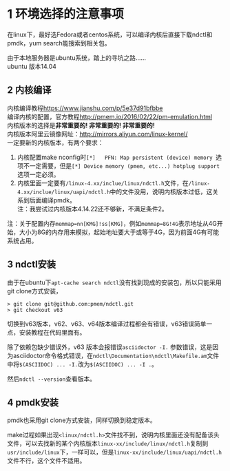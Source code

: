 # 1 环境选择的注意事项
在linux下，最好选Fedora或者centos系统，可以编译内核后直接下载ndctl和pmdk，yum search能搜索到相关包。

由于本地服务器是ubuntu系统，踏上的寻坑之路……  
ubuntu 版本14.04

## 2 内核编译
内核编译教程<https://www.jianshu.com/p/5e37d91bfbbe>  
编译内核的配置，官方教程<http://pmem.io/2016/02/22/pm-emulation.html>  
内核版本的选择是**非常重要的! 非常重要的! 非常重要的!**  
内核版本阿里云镜像网址：<http://mirrors.aliyun.com/linux-kernel/>  
一定要新的内核版本，有两个要求：  
1. 内核配置make nconfig时`[*]   PFN: Map persistent (device) memory `选项不一定需要，但是`[*] Device memory (pmem, etc...) hotplug support`选项一定必须。
2. 内核里面一定要有`/linux-4.xx/inclue/linux/ndctl.h`文件，在`/linux-4.xx/inclue/linux/uapi/ndctl.h`中的文件没用，说明内核版本过低，这关系到后面编译pmdk。  
注：我尝试过内核版本4.14.22还不够新，不满足条件2。

注：关于配置内存`memmap=nn[KMG]!ss[KMG]`，例如`memmap=8G!4G`表示地址从4G开始，大小为8G的内存用来模拟，起始地址要大于或等于4G，因为前面4G有可能系统占用。

## 3 ndctl安装
由于在ubuntu下`apt-cache search ndctl`没有找到现成的安装包，所以只能采用git clone方式安装，
```
> git clone git@github.com:pmem/ndctl.git
> git checkout v63
```
切换到v63版本，v62、v63、v64版本编译过程都会有错误，v63错误简单一点，安装教程在代码里面有。

除了依赖包缺少错误外，v63 版本会报错误`asciidoctor -I.` 参数错误，这是因为asciidoctor命令格式错误，在`ndctl\Documentation\ndctl\Makefile.am`文件中将`$(ASCIIDOC) ... -I.`改为`$(ASCIIDOC) ... -I .`。

然后`ndctl --version`查看版本。
## 4 pmdk安装
pmdk也采用git clone方式安装，同样切换到稳定版本。

make过程如果出现`<linux/ndctl.h>`文件找不到，说明内核里面还没有配备该头文件，可以去找新的某个内核版本`linux-xx/include/linux/ndctl.h`复制到`usr/include/linux`下，一样可以，但是`linux-xx/include/linux/uapi/ndctl.h`文件不行，这个文件不适用。

